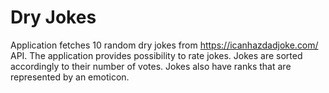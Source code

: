 # Dry Jokes
Application fetches 10 random dry jokes from https://icanhazdadjoke.com/ API. The application provides possibility to rate jokes. Jokes are sorted accordingly to their number of votes. Jokes also have ranks that are represented by an emoticon.    